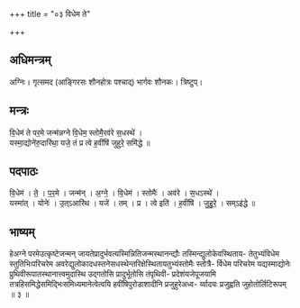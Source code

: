 +++
title = "०३ विधेम ते"

+++
## अधिमन्त्रम्
अग्निः। गृत्समद (आङ्गिरसः शौनहोत्रः पश्चाद्) भार्गवः शौनकः। त्रिष्टुप्।

## मन्त्रः
वि॒धेम॑ ते पर॒मे जन्म॑न्नग्ने वि॒धेम॒ स्तोमै॒रव॑रे स॒धस्थे॑ ।  
यस्मा॒द्योने॑रु॒दारि॑था॒ यजे॒ तं प्र त्वे ह॒वींषि॑ जुहुरे॒ समि॑द्धे ॥

## पदपाठः
वि॒धेम॑ । ते॒ । प॒र॒मे । जन्म॑न् । अ॒ग्ने॒ । वि॒धेम॑ । स्तोमैः॑ । अव॑रे । स॒धऽस्थे॑ ।  
यस्मा॑त् । योनेः॑ । उ॒त्ऽआरि॑थ । यजे॑ । तम् । प्र । त्वे इति॑ । ह॒वींषि॑ । जु॒हु॒रे॒ । सम्ऽइ॑द्धे ॥

## भाष्यम्
हेअग्ने परमेउत्कृष्टेजन्मन् जायतेप्रादुर्भवत्यस्मिन्नितिजन्मस्थानन्द्यौः तस्मिन्द्युलोकेवस्थिताय- तेतुभ्यंविधेम स्तुतिभिःपरिचरेम अवरेद्युलोकादधस्तनेसधस्थेन्तरिक्षेस्थितायतुभ्यंस्तोमैः स्तोत्रै- र्विधेम परिचरेम यद्यस्माद्योनेः प्रुथिवीरूपातस्थानात्त्वमुदास्थि उद्गतोसि प्रादुर्भूतोसि तंपृथिवी- प्रदेशंयजेपूजयामि तत्रहिसमिद्धेसमिद्भिःसमिध्यमानेत्वेत्वयि हवींषिपुरोडाशादीनि प्रजुहुरेअध्व- र्य्वादयः प्रजुह्वति जुहोतोर्लिटिरूपम् ॥ ३ ॥